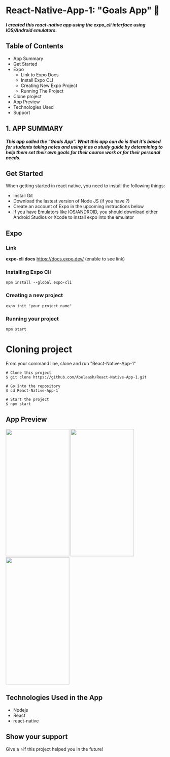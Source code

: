 # React-Native-App-1: "Goals App" :wave:

##### I created this react-native app using the **expo_cli** interface using IOS/Android emulators.

## Table of Contents
+ App Summary
+ Get Started
+ Expo
  - Link to Expo Docs 
  - Install Expo CLI
  - Creating New Expo Project
  - Running The Project
+ Clone project
+ App Preview
+ Technologies Used
+ Support


## 1. APP SUMMARY
##### This app called the "Goals App". What this app can do is that it's based for students taking notes and using it as a study guide by determining to **_help them set their own goals for their course work or for their personal needs_**.

## Get Started

When getting started in react native, you need to install the following things:
+ Install Git
+ Download the lastest version of Node JS (if you have ?)
+ Create an account of Expo in the upcoming instructions below
+ If you have Emulators like IOS/ANDROID, you should download either Android Studios or Xcode to install expo into the emulator

## **Expo**

### Link
**expo-cli docs** https://docs.expo.dev/ (enable to see link)
### Installing Expo Cli
```
npm install --global expo-cli
```
### Creating a new project
```
expo init "your project name"
```
### Running your project 
```
npm start
```

# Cloning project
From your command line, clone and run "React-Native-App-1"

```
# Clone this project
$ git clone https://github.com/Abelaash/React-Native-App-1.git

# Go into the repository
$ cd React-Native-App-1

# Start the project
$ npm start
```

## App Preview

<img src="https://user-images.githubusercontent.com/50346809/141512795-8df87888-c1ea-4249-9621-a96648926cd1.png" width="200" height="400" /> <img src="https://user-images.githubusercontent.com/50346809/141513975-f11edf09-3f38-4822-9821-657bf363218f.png" width="200" height="400" />  <img src="https://user-images.githubusercontent.com/50346809/141536006-de58170f-ea54-4375-80c0-24ed53fe1d60.png" width="200" height="400" /> 

## Technologies Used in the App
+ Nodejs
+ React
+ react-native

## Show your support
Give a ⭐if this project helped you in the future!
